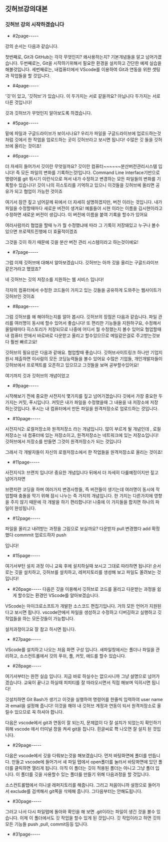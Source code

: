## 깃허브강의대본

### 깃허브 강의 시작하겠습니다

- #2page-----

강의 순서는 다음과 같습니다.

첫번째로, Git과 GitHub는 각각 무엇인지? 왜사용하는지? 기본개념들을 알고 넘어가겠습니다.
두번째로는, Git을 시작하기위해서 필요한 환경을 설치하고 간단한 예제 실습을 해볼것입니다.
세번째로는, 내컴퓨터에서 VScode를 이용하여 Git과 연동을 위한 셋팅과 작업들을 할 것입니다.

- #4page----- 

'깃'이 있고, '깃허브'가 있습니다.
이 두가지는 서로 같을까요?
아닙니다 두가지는 서로 다른 것입니다!

깃과 깃허브가 무엇인지 알아보도록 하겠습니다.

- #5page----- 

밑에 파일과 구글드라이브가 보이시나요?
우리가 파일을 구글드라이브에 업로드하는것처럼
깃에서 한 작업을 업로드하는 곳이 깃허브라고 보시면 됩니다!
수많은 깃 들을 깃허브에 올리는 것이죠!

- #6page----- 

더 자세히 들어가서 깃이란 무엇일까요?
깃이란 컴퓨터~~~~~~분산버전관리시스템 입니다!
즉 모든 파일의 변화를 기록하는것!입니다.
Command Line Interface기반으로 명령어를 git 뭐시기 이런식으로 쳐서
내가 수정하고 변경하는 모든 파일들의 변화를 기록할수 있습니다!
깃이 나의 히스토리를 기억하고 있으니 이것들을 깃허브에 올리면 공유가 되고 협업이 가능한 것이죠

여기서 잠깐 짚고 넘어갈께 뒤에서 더 자세히 설명하겠지만, 버전 이라는 것입니다.
내가 파일을 수정할때마다 새로운 버전이 생겨요!
예를들어 시현 이라는 이름을 김시현이라고 수정하면 새로운 버전이 생깁니다.
이 버전에 이름을 붙여 기록을 할수가 있어요

여러사람끼리 협업을 할때 누가 뭘 수정했냐에 따라 그 기록이 저장돼있고 누구나 볼수있으면
프로젝트진행에 더 효율적이겠죠

그것을 깃이 하기 때문에 깃을 분산 버전 관리 시스템이라고 하는것이에요!

- #7page----- 

그럼 이제 깃허브에 대해서 알아보겠습니다.
깃허브는 아까 깃을 올리는 구글드라이브 같은거라고 했었죠?

네 깃허브는 깃의 저장소를 지원하는 웹 서비스 입니다!

각자의 컴퓨터에서 수정한 코드들이 가지고 있는 깃들을 공유하게 도와주는 웹사이트가 깃허브인 것이죠

- #8page----- 

그럼 깃허브를 왜 해야하는지를 알아 봅시다.
깃허브의 장점은 다음과 같습니다.
파일 관리를 여러명이 동시에 할수 있어서 좋습니다!
또 편리한 기능들을 지원하구요, 
수정해서 올릴때마다 히스토리가 저장되므로 나중에 어디서 뭘 수정했는지 볼수 있어요
협업할때 내 컴퓨터 안에서 바로바로 다운받고 올리고 할수있으므로
메일같은걸로 주고받는것보다 훨씬 빠르고요!

깃허브의 필요성은 다음과 같애요.
협업할때 좋습니다.
깃허브사이트링크 하나만 기업지원시 제출하면 이사람의 모든 코딩능력들을 볼수 있어요
수많은 기업들, 개인개발자들이 깃허브에서 프로젝트를 오픈하고 있으므고 그것들을 보며 공부할수있어요!


여기까지 깃과 깃허브의 개념이었고

- #9page----- 

시작해보기 전에 중요한 사전지식 몇가지를 짚고 넘어가겠습니다
깃에서 가장 중요한 두가지는 커밋, 푸시입니다.
커밋은 내가 파일을 수정했을때 그 내용을 내 저장소에 저장 하는것입니다.
푸시는 내 컴퓨터에서 만든 파일을 원격저장소로 업로드하는 것입니다.

- #10page----- 

사전지식2: 로컬저장소와 원격저장소 라는 개념입니다.
많이 부르게 될 개념인데 ,
로컬저장소는 내 컴퓨터에 있는 저장소이고,
원격저장소는 네트워크에 있는 저장소입니다! 깃허브에서 저장소를 만들면 그것이 원격저장소가 되는 것입니다

그래서 각 개발자들이 자신의 로컬저장소에서 한 작업들을 원격저장소로 올리는 것이죠!


- #11page----- 

사전지식3: 브랜치 입니다!
중요한 개념입니다
뒤에서 더 자세히 다룰예정이지만 짚고 넘어가자면

브랜치란 코딩을 하며 여러가지 변경사항들, 즉 버전들이 생기는데 
여러명이 동시에 작업할때 충돌을 막기 위해 잠시 나누는 즉 가지의 개념입니다.
한 가지는 다른가지에 영향을 주지 않기 때문에 각 개발을 하기 편리합니다!
나중에 이 가지들을 합치면 하나의 파일이 완성됩니다.


- #12page----- 

파일을 올리고 내려받는 과정을 그림으로 보실까요?
다운받자 pull
변경했다 add
확정했다 commmit
업로드하자 push

입니다!

- #15page----- 

여기서부턴 설치 과정 이니 교육 후에 설치하실때 보시고 그대로 따라하면 됩니다!
순서로는 깃을 설치하고, 깃허브를 설치하고, 레퍼지토리를 생성해 보고 파일도 올려보는 것입니다!


- #26page-----
다음은 깃을 이용해서 깃허브로 코드를 올리고 다운받는 과정을 쉽게 할수있는 환경인
VScode를 알아보겠습니다.

VScode는 마이크로소프트가 개발한 소스코드 편집기입니다.
거의 모든 언어가 지원된다고 보시면 됩니다.
vscode안에서 파일을 생성하고 수정하고 디버깅하고 실행하고 깃작업들을 하는 모든것들이 가능합니다.

설치과정이고요 잘 참고 하시면 됩니다.

- #27page-----

VScode를 설치하고 나오는 처음 화면 구성 입니다.
새파일창에서는 폴더나 파일을 관리하고, 소스컨트롤에서 깃의 푸쉬, 풀, 커밋, 애드를 할수 있습니다.

- #28page-----

여기서부터는 완전 실습 입니다.
지금 바로 하실수는 없으시니까 그냥 설명으로 넘어가겠습니다.
교육이 끝나고 하실때 피피티를 잘 따라오시면서 직접 해보며 익히시면 됩니다!

깃설치하면  Git Bash가 생기고 이것을 실행하여 명령어를 한줄씩 입력하여 
user name과 email을 설정해 줍니다!
이것을 해야 내 깃허브 계정과 연동이 되서 원격저장소로 올릴수 있으므로 꼭 하셔야 합니다.

다음은 vscode에서  git과 연동이 잘 되는지, 문제없이 다 잘 설치가 되었는지 확인하기 위해
vscode 에서 터미널 창을 켜셔 git을 칩니다.
흰글씨로 쫙 나오면 잘 설치 된 것입니다.

- #29page-----

다음은 vscode에서 깃을 다뤄보는것을 해보겠습니다.
먼저 바탕화면에 폴더를 만듭니다.
만들고 vscode에 들어가서 새 파일 탭에서 open폴더를 눌러서 바탕화면에 있던 폴더를 클릭하면
열리게 됩니다.
아직 이 폴더는 깃이 적용된 폴더는 아니고 그냥 폴더 입니다.
이 폴더를 깃을 사용할수 있는 폴더를 만들기 위해
다음과정을 할 것입니다.

소스컨트롤탭에서 이니셜 레퍼지토리를 해줍니다. 
그리고 처음이니까 설정으로 들어가서 exclude를 검색해서 git쪽을 삭제해 줍니다.
그다음부터는 안해도됩니다.

- #30page-----

그러고 나서 다시 파일탭에 돌아와 확인을 해 보면
.git이라는 파일이 생긴 것을 볼수 있습니다.
이제 이 폴더에서도 깃 작업을 할수 있게 된 것입니다.
깃 작업이라고 하면 깃의 모든 기능들 push ,pull, commit등등 입니다.

- #31page-----









